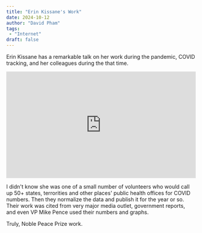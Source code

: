 ```yaml
---
title: "Erin Kissane's Work"
date: 2024-10-12
author: "David Pham"
tags:
 - "Internet"
draft: false
---
```

Erin Kissane has a remarkable talk on her work during the pandemic, COVID tracking, and her colleagues during the that time.

<style>.embed-container { position: relative; padding-bottom: 56.25%; height: 0; overflow: hidden; max-width: 100%; } .embed-container iframe, .embed-container object, .embed-container embed { position: absolute; top: 0; left: 0; width: 100%; height: 100%; }</style><div class='embed-container'><iframe width="560" height="315" src="https://www.youtube.com/embed/0FwM8HdOY-A?si=HS2k8KkBAQXXRzuW" title="YouTube video player" frameborder="0" allow="accelerometer; autoplay; clipboard-write; encrypted-media; gyroscope; picture-in-picture; web-share" referrerpolicy="strict-origin-when-cross-origin" allowfullscreen></iframe></div>

I didn't know she was one of a small number of volunteers who would call up 50+ states, terrorities and other places' public health offices for COVID numbers. Then they normalize the data and publish it for the year or so. Their work was cited from very major media outlet, government reports, and even VP Mike Pence used their numbers and graphs.

Truly, Noble Peace Prize work.
